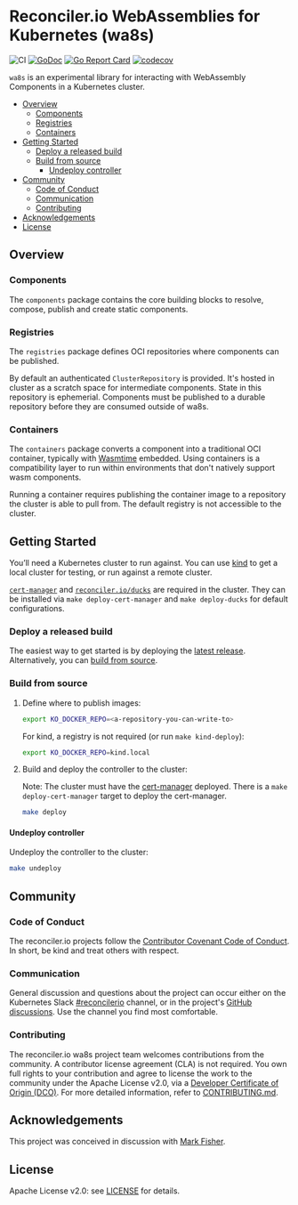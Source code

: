 # Reconciler.io WebAssemblies for Kubernetes (wa8s) <!-- omit in toc -->

![CI](https://github.com/reconcilerio/wa8s/workflows/CI/badge.svg?branch=main)
[![GoDoc](https://godoc.org/reconciler.io/wa8s?status.svg)](https://godoc.org/reconciler.io/wa8s)
[![Go Report Card](https://goreportcard.com/badge/reconciler.io/wa8s)](https://goreportcard.com/report/reconciler.io/wa8s)
[![codecov](https://codecov.io/gh/reconcilerio/wa8s/main/graph/badge.svg)](https://codecov.io/gh/reconcilerio/wa8s)

`wa8s` is an experimental library for interacting with WebAssembly Components in a Kubernetes cluster.

- [Overview](#overview)
  - [Components](#components)
  - [Registries](#registries)
  - [Containers](#containers)
- [Getting Started](#getting-started)
  - [Deploy a released build](#deploy-a-released-build)
  - [Build from source](#build-from-source)
    - [Undeploy controller](#undeploy-controller)
- [Community](#community)
  - [Code of Conduct](#code-of-conduct)
  - [Communication](#communication)
  - [Contributing](#contributing)
- [Acknowledgements](#acknowledgements)
- [License](#license)

## Overview

### Components

The `components` package contains the core building blocks to resolve, compose, publish and create static components.

### Registries

The `registries` package defines OCI repositories where components can be published. 

By default an authenticated `ClusterRepository` is provided. It's hosted in cluster as a scratch space for intermediate components. State in this repository is ephemerial. Components must be published to a durable repository before they are consumed outside of wa8s.

### Containers

The `containers` package converts a component into a traditional OCI container, typically with [Wasmtime](https://wasmtime.dev) embedded. Using containers is a compatibility layer to run within environments that don't natively support wasm components.

Running a container requires publishing the container image to a repository the cluster is able to pull from. The default registry is not accessible to the cluster.

## Getting Started

You’ll need a Kubernetes cluster to run against. You can use [kind](https://kind.sigs.k8s.io) to get a local cluster for testing, or run against a remote cluster.

[`cert-manager`](https://cert-manager.io) and [`reconciler.io/ducks`](https://github.com/reconcilerio/ducks) are required in the cluster. They can be installed via `make deploy-cert-manager` and `make deploy-ducks` for default configurations.

### Deploy a released build

The easiest way to get started is by deploying the [latest release](https://github.com/reconcilerio/wa8s/releases). Alternatively, you can [build from source](#build-from-source).

### Build from source

1. Define where to publish images:

   ```sh
   export KO_DOCKER_REPO=<a-repository-you-can-write-to>
   ```

   For kind, a registry is not required (or run `make kind-deploy`):

   ```sh
   export KO_DOCKER_REPO=kind.local
   ```
	
1. Build and deploy the controller to the cluster:

   Note: The cluster must have the [cert-manager](https://cert-manager.io) deployed.  There is a `make deploy-cert-manager` target to deploy the cert-manager.

   ```sh
   make deploy
   ```

#### Undeploy controller
Undeploy the controller to the cluster:

```sh
make undeploy
```


## Community

### Code of Conduct

The reconciler.io projects follow the [Contributor Covenant Code of Conduct](./CODE_OF_CONDUCT.md). In short, be kind and treat others with respect.

### Communication

General discussion and questions about the project can occur either on the Kubernetes Slack [#reconcilerio](https://kubernetes.slack.com/archives/C07J5G9NDHR) channel, or in the project's [GitHub discussions](https://github.com/orgs/reconcilerio/discussions). Use the channel you find most comfortable.

### Contributing

The reconciler.io wa8s project team welcomes contributions from the community. A contributor license agreement (CLA) is not required. You own full rights to your contribution and agree to license the work to the community under the Apache License v2.0, via a [Developer Certificate of Origin (DCO)](https://developercertificate.org). For more detailed information, refer to [CONTRIBUTING.md](CONTRIBUTING.md).

## Acknowledgements

This project was conceived in discussion with [Mark Fisher](https://github.com/markfisher).

## License

Apache License v2.0: see [LICENSE](./LICENSE) for details.
